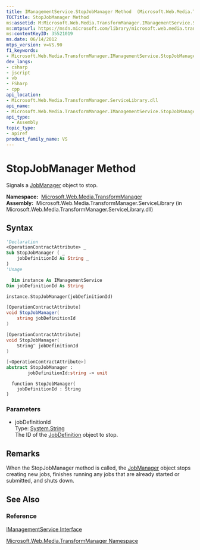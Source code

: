 ```yaml
---
title: IManagementService.StopJobManager Method  (Microsoft.Web.Media.TransformManager)
TOCTitle: StopJobManager Method
ms:assetid: M:Microsoft.Web.Media.TransformManager.IManagementService.StopJobManager(System.String)
ms:mtpsurl: https://msdn.microsoft.com/library/microsoft.web.media.transformmanager.imanagementservice.stopjobmanager(v=VS.90)
ms:contentKeyID: 35521019
ms.date: 06/14/2012
mtps_version: v=VS.90
f1_keywords:
- Microsoft.Web.Media.TransformManager.IManagementService.StopJobManager
dev_langs:
- csharp
- jscript
- vb
- FSharp
- cpp
api_location:
- Microsoft.Web.Media.TransformManager.ServiceLibrary.dll
api_name:
- Microsoft.Web.Media.TransformManager.IManagementService.StopJobManager
api_type:
  - Assembly
topic_type:
- apiref
product_family_name: VS
---
```


# StopJobManager Method

Signals a [JobManager](jobmanager-class-microsoft-web-media-transformmanager.md) object to stop.

**Namespace:**  [Microsoft.Web.Media.TransformManager](microsoft-web-media-transformmanager-namespace.md)  
**Assembly:**  Microsoft.Web.Media.TransformManager.ServiceLibrary (in Microsoft.Web.Media.TransformManager.ServiceLibrary.dll)

## Syntax

```vb
'Declaration
<OperationContractAttribute> _
Sub StopJobManager ( _
    jobDefinitionId As String _
)
'Usage

  Dim instance As IManagementService
Dim jobDefinitionId As String

instance.StopJobManager(jobDefinitionId)
```

```csharp
[OperationContractAttribute]
void StopJobManager(
    string jobDefinitionId
)
```

```cpp
[OperationContractAttribute]
void StopJobManager(
    String^ jobDefinitionId
)
```

``` fsharp
[<OperationContractAttribute>]
abstract StopJobManager : 
        jobDefinitionId:string -> unit 
```

```jscript
  function StopJobManager(
    jobDefinitionId : String
)
```

### Parameters

  - jobDefinitionId  
    Type: [System.String](https://msdn.microsoft.com/library/s1wwdcbf)  
    The ID of the [JobDefinition](jobdefinition-class-microsoft-web-media-transformmanager.md) object to stop.  

## Remarks

When the StopJobManager method is called, the [JobManager](jobmanager-class-microsoft-web-media-transformmanager.md) object stops creating new jobs, finishes running any jobs that are already started or submitted, and shuts down.

## See Also

### Reference

[IManagementService Interface](imanagementservice-interface-microsoft-web-media-transformmanager.md)

[Microsoft.Web.Media.TransformManager Namespace](microsoft-web-media-transformmanager-namespace.md)
